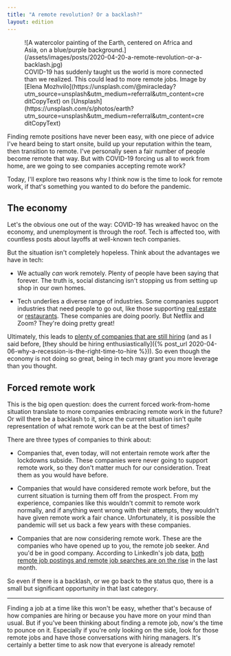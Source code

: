 ```yaml
---
title: "A remote revolution? Or a backlash?"
layout: edition
---
```


<figure id="cover-img" markdown="1">
![A watercolor painting of the Earth, centered on Africa and Asia, on a blue/purple background.](/assets/images/posts/2020-04-20-a-remote-revolution-or-a-backlash.jpg)
<figcaption markdown="1">COVID-19 has suddenly taught us the world is more connected than we realized. This could lead to more remote jobs. Image by [Elena Mozhvilo](https://unsplash.com/@miracleday?utm_source=unsplash&utm_medium=referral&utm_content=creditCopyText) on [Unsplash](https://unsplash.com/s/photos/earth?utm_source=unsplash&utm_medium=referral&utm_content=creditCopyText)
</figcaption>
</figure>

Finding remote positions have never been easy, with one piece of advice I've heard being to start onsite, build up your reputation within the team, then transition to remote. I've personally seen a fair number of people become remote that way. But with COVID-19 forcing us all to work from home, are we going to see companies accepting remote work?

Today, I'll explore two reasons why I think now is the time to look for remote work, if that's something you wanted to do before the pandemic.

## The economy

Let's the obvious one out of the way: COVID-19 has wreaked havoc on the economy, and unemployment is through the roof. Tech is affected too, with countless posts about layoffs at well-known tech companies.

But the situation isn't completely hopeless. Think about the advantages we have in tech:

- We actually _can_ work remotely. Plenty of people have been saying that forever. The truth is, social distancing isn't stopping us from setting up shop in our own homes.

- Tech underlies a diverse range of industries. Some companies support industries that need people to go out, like those supporting [real estate](https://techcrunch.com/2020/04/15/softbank-backed-opendoor-has-announced-a-massive-layoff-cutting-35-of-its-employees/) or [restaurants](https://techcrunch.com/2020/04/09/yelp-lays-off-1000-employees-and-furloughs-1100-more/). These companies are doing poorly. But Netflix and Zoom? They're doing pretty great!

Ultimately, this leads to [plenty of companies that are still hiring](https://www.levels.fyi/still-hiring/) (and as I said before, [they should be hiring enthusiastically]({% post_url 2020-04-06-why-a-recession-is-the-right-time-to-hire %})). So even though the economy is not doing so great, being in tech may grant you more leverage than you thought.

## Forced remote work

This is the big open question: does the current forced work-from-home situation translate to more companies embracing remote work in the future? Or will there be a backlash to it, since the current situation isn't quite representation of what remote work can be at the best of times?

There are three types of companies to think about:

- Companies that, even today, will not entertain remote work after the lockdowns subside. These companies were never going to support remote work, so they don't matter much for our consideration. Treat them as you would have before.

- Companies that would have considered remote work before, but the current situation is turning them off from the prospect. From my experience, companies like this wouldn't commit to remote work normally, and if anything went wrong with their attempts, they wouldn't have given remote work a fair chance. Unfortunately, it is possible the pandemic will set us back a few years with these companies.

- Companies that are now considering remote work. These are the companies who have opened up to you, the remote job seeker. And you'd be in good company. According to LinkedIn's job data, [both remote job postings and remote job searches are on the rise](https://www.protocol.com/linkedin-jobs-coronavirus-blake-barnes) in the last month.

So even if there is a backlash, or we go back to the status quo, there is a small but significant opportunity in that last category.

---

Finding a job at a time like this won't be easy, whether that's because of how companies are hiring or because you have more on your mind than usual. But if you've been thinking about finding a remote job, now's the time to pounce on it. Especially if you're only looking on the side, look for those remote jobs and have those conversations with hiring managers. It's certainly a better time to ask now that everyone is already remote!
